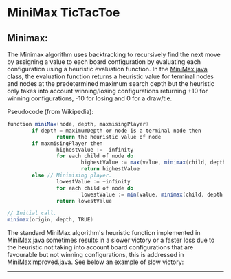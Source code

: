 # MiniMax TicTacToe

## Minimax:

The Minimax algorithm uses backtracking to recursively find the next move by assigning a value to each board configuration by evaluating each configuration using a heuristic evaluation function. In the [MiniMax.java](http://minimax.java) class, the evaluation function returns a heuristic value for terminal nodes and nodes at the predetermined maximum search depth but the heuristic only takes into account winning/losing configurations returning +10 for winning configurations, -10 for losing and 0 for a draw/tie.

Pseudocode (from Wikipedia):

```java
function miniMax(node, depth, maxmisingPlayer)
		if depth = maximumDepth or node is a terminal node then
				return the heuristic value of node
		if maxmisingPlayer then
				highestValue := -infinity
				for each child of node do
						highestValue := max(value, minimax(child, depth + 1, FALSE))
						return highestValue 
		else // Minimising player.
				lowestValue := +infinity
				for each child of node do
						lowestValue := min(value, minimax(child, depth + 1, TRUE))
				return lowestValue 

// Initial call.
minimax(origin, depth, TRUE)
```

The standard MiniMax algorithm's heuristic function implemented in MiniMax.java sometimes results in a slower victory or a faster loss due to the heuristic not taking into account board configurations that are favourable but not winning configurations, this is addressed in MiniMaxImproved.java. See below an example of slow victory:

---